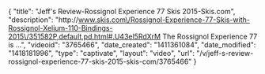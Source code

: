 {
    "title": "Jeff's Review-Rossignol Experience 77 Skis 2015-Skis.com",
    "description": "http:\/\/www.skis.com\/Rossignol-Experience-77-Skis-with-Rossignol-Xelium-110-Bindings-2015\/351582P,default,pd.html#.U43el5RdXrM The Rossignol Experience 77 is ...",
    "videoid": "3765466",
    "date_created": "1411361084",
    "date_modified": "1418181996",
    "type": "captivate",
    "layout": "video",
    "url": "\/v\/jeff-s-review-rossignol-experience-77-skis-2015-skis-com\/3765466"
}